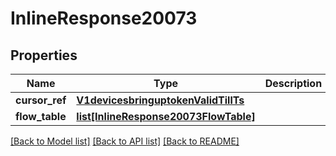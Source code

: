 # InlineResponse20073

## Properties
Name | Type | Description | Notes
------------ | ------------- | ------------- | -------------
**cursor_ref** | [**V1devicesbringuptokenValidTillTs**](V1devicesbringuptokenValidTillTs.md) |  | [optional] 
**flow_table** | [**list[InlineResponse20073FlowTable]**](InlineResponse20073FlowTable.md) |  | [optional] 

[[Back to Model list]](../README.md#documentation-for-models) [[Back to API list]](../README.md#documentation-for-api-endpoints) [[Back to README]](../README.md)

